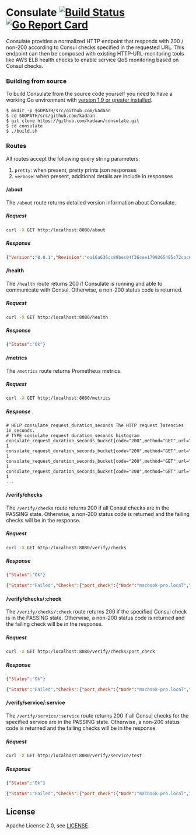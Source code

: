 # Consulate [![Build Status](https://travis-ci.org/kadaan/consulate.svg?branch=master)](https://travis-ci.org/kadaan/consulate) [![Go Report Card](https://goreportcard.com/badge/github.com/kadaan/consulate)](https://goreportcard.com/report/github.com/kadaan/consulate)

Consulate provides a normalized HTTP endpoint that responds with
200 / non-200 according to Consul checks specified in the requested URL.
This endpoint can then be composed with existing HTTP-URL-monitoring tools like
AWS ELB health checks to enable service QoS monitoring based on Consul checks.

### Building from source

To build Consulate from the source code yourself you need to have a working
Go environment with [version 1.9 or greater installed](http://golang.org/doc/install).

    $ mkdir -p $GOPATH/src/github.com/kadaan
    $ cd $GOPATH/src/github.com/kadaan
    $ git clone https://github.com/kadaan/consulate.git
    $ cd consulate
    $ ./build.sh

### Routes

All routes accept the following query string parameters:

1. `pretty`: when present, pretty prints json responses
1. `verbose`: when present, additional details are include in responses

#### /about

The `/about` route returns detailed version information about Consulate.

##### Request

```bash
curl -X GET http:/localhost:8080/about
```

##### Response

```json
{"Version":"0.0.1","Revision":"ea16a636cc89bec04f36cee1799265485c72cac6","Branch":"master","BuildUser":"jbaranick@ensadmins-MacBook-Pro.local","BuildDate":"2018-02-12T10:17:03Z","GoVersion":"go1.9"}
```

#### /health

The `/health` route returns 200 if Consulate is running and able to communicate with Consul.  Otherwise, a non-200 status code is returned.

##### Request

```bash
curl -X GET http:/localhost:8080/health
```

##### Response

```json
{"Status":"Ok"}
```

#### /metrics

The `/metrics` route returns Prometheus metrics.

##### Request

```bash
curl -X GET http:/localhost:8080/metrics
```

##### Response

```
# HELP consulate_request_duration_seconds The HTTP request latencies in seconds.
# TYPE consulate_request_duration_seconds histogram
consulate_request_duration_seconds_bucket{code="200",method="GET",url="/about",le="0.5"} 1
consulate_request_duration_seconds_bucket{code="200",method="GET",url="/about",le="1"} 1
consulate_request_duration_seconds_bucket{code="200",method="GET",url="/about",le="2"} 1
consulate_request_duration_seconds_bucket{code="200",method="GET",url="/about",le="3"} 1
...
```

#### /verify/checks

The `/verify/checks` route returns 200 if all Consul checks are in the PASSING state.  Otherwise, a non-200 status code is returned and the failing checks will be in the response.

##### Request

```bash
curl -X GET http:/localhost:8080/verify/checks
```

##### Response

```json
{"Status":"Ok"}
```

```json
{"Status":"Failed","Checks":{"port_check":{"Node":"macbook-pro.local","CheckID":"port_check","Name":"port check","Status":"critical","Notes":"Port Check","Output":"Timed out (1s) running check","ServiceID":"test","ServiceName":"test","ServiceTags":[],"Definition":{"HTTP":"","Header":null,"Method":"","TLSSkipVerify":false,"TCP":"","Interval":0,"Timeout":0,"DeregisterCriticalServiceAfter":0},"CreateIndex":0,"ModifyIndex":0}}}
```

#### /verify/checks/:check

The `/verify/checks/:check` route returns 200 if the specified Consul check is in the PASSING state.  Otherwise, a non-200 status code is returned and the failing check will be in the response.

##### Request

```bash
curl -X GET http:/localhost:8080/verify/checks/port_check
```

##### Response

```json
{"Status":"Ok"}
```

```json
{"Status":"Failed","Checks":{"port_check":{"Node":"macbook-pro.local","CheckID":"port_check","Name":"port check","Status":"critical","Notes":"Port Check","Output":"Timed out (1s) running check","ServiceID":"test","ServiceName":"test","ServiceTags":[],"Definition":{"HTTP":"","Header":null,"Method":"","TLSSkipVerify":false,"TCP":"","Interval":0,"Timeout":0,"DeregisterCriticalServiceAfter":0},"CreateIndex":0,"ModifyIndex":0}}}
```

#### /verify/service/:service

The `/verify/service/:service` route returns 200 if all Consul checks for the specified service are in the PASSING state.  Otherwise, a non-200 status code is returned and the failing checks will be in the response.

##### Request

```bash
curl -X GET http:/localhost:8080/verify/service/test
```

##### Response

```json
{"Status":"Ok"}
```

```json
{"Status":"Failed","Checks":{"port_check":{"Node":"macbook-pro.local","CheckID":"port_check","Name":"port check","Status":"critical","Notes":"Port Check","Output":"Timed out (1s) running check","ServiceID":"test","ServiceName":"test","ServiceTags":[],"Definition":{"HTTP":"","Header":null,"Method":"","TLSSkipVerify":false,"TCP":"","Interval":0,"Timeout":0,"DeregisterCriticalServiceAfter":0},"CreateIndex":0,"ModifyIndex":0}}}
```

## License

Apache License 2.0, see [LICENSE](https://github.com/kadaan/consulate/blob/master/LICENSE).
